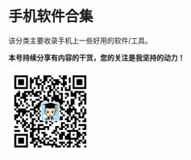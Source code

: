 # 手机软件合集

该分类主要收录手机上一些好用的软件/工具。

**本号持续分享有内容的干货，您的关注是我坚持的动力！**

<img src="./../../_assets/clip_image002.jpg" style="width:33%;" />